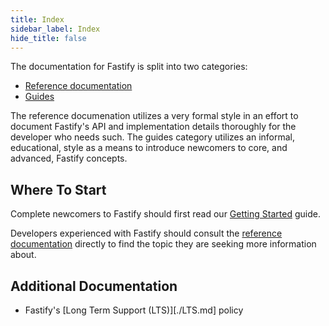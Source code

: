 ```yaml
---
title: Index
sidebar_label: Index
hide_title: false
---
```


The documentation for Fastify is split into two categories:

+ [Reference documentation][Reference]
+ [Guides][Guides]

The reference documenation utilizes a very formal style in an effort to document
Fastify's API and implementation details thoroughly for the developer who
needs such. The guides category utilizes an informal, educational, style as
a means to introduce newcomers to core, and advanced, Fastify concepts.

[Reference]: ./Reference/index.md
[Guides]: ./Guides/index.md

## Where To Start

Complete newcomers to Fastify should first read our [Getting Started][gs]
guide.

Developers experienced with Fastify should consult the
[reference documentation][Reference] directly to find the topic they are
seeking more information about.

[gs]: ./Guides/Getting-Started.md

## Additional Documentation

+ Fastify's [Long Term Support (LTS)][./LTS.md] policy
